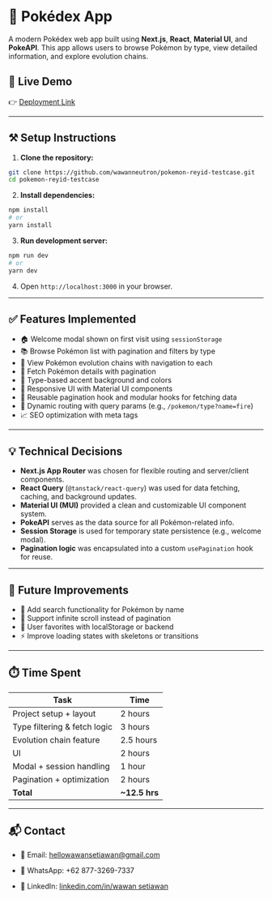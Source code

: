 # 🧠 Pokédex App

A modern Pokédex web app built using **Next.js**, **React**, **Material UI**, and **PokeAPI**. This app allows users to browse Pokémon by type, view detailed information, and explore evolution chains.

## 🚀 Live Demo

👉 [Deployment Link](https://pokemon-reyid.netlify.app)

---

## ⚒️ Setup Instructions

1. **Clone the repository:**

```bash
git clone https://github.com/wawanneutron/pokemon-reyid-testcase.git
cd pokemon-reyid-testcase
```

2. **Install dependencies:**

```bash
npm install
# or
yarn install
```

3. **Run development server:**

```bash
npm run dev
# or
yarn dev
```

4. Open `http://localhost:3000` in your browser.

---

## ✅ Features Implemented

- 🏠 Welcome modal shown on first visit using `sessionStorage`
- 📚 Browse Pokémon list with pagination and filters by type
- 🧬 View Pokémon evolution chains with navigation to each
- 🔎 Fetch Pokémon details with pagination
- 🌈 Type-based accent background and colors
- 🌟 Responsive UI with Material UI components
- 🔀 Reusable pagination hook and modular hooks for fetching data
- 🔗 Dynamic routing with query params (e.g., `/pokemon/type?name=fire`)
- 📈 SEO optimization with meta tags

---

## 💡 Technical Decisions

- **Next.js App Router** was chosen for flexible routing and server/client components.
- **React Query** (`@tanstack/react-query`) was used for data fetching, caching, and background updates.
- **Material UI (MUI)** provided a clean and customizable UI component system.
- **PokeAPI** serves as the data source for all Pokémon-related info.
- **Session Storage** is used for temporary state persistence (e.g., welcome modal).
- **Pagination logic** was encapsulated into a custom `usePagination` hook for reuse.

---

## 🌱 Future Improvements

- 💬 Add search functionality for Pokémon by name
- 🔀 Support infinite scroll instead of pagination
- 💖 User favorites with localStorage or backend
- ⚡ Improve loading states with skeletons or transitions

---

## ⏱️ Time Spent

| Task                         | Time           |
| ---------------------------- | -------------- |
| Project setup + layout       | 2 hours        |
| Type filtering & fetch logic | 3 hours        |
| Evolution chain feature      | 2.5 hours      |
| UI                           | 2 hours        |
| Modal + session handling     | 1 hour         |
| Pagination + optimization    | 2 hours        |
| **Total**                    | **\~12.5 hrs** |

---

## 📬 Contact

- 📧 Email: hellowawansetiawan@gmail.com

- 💬 WhatsApp: +62 877-3269-7337

- 💼 LinkedIn: [linkedin.com/in/wawan setiawan](https://www.linkedin.com/in/wawan-setiawan-84934a206/)
